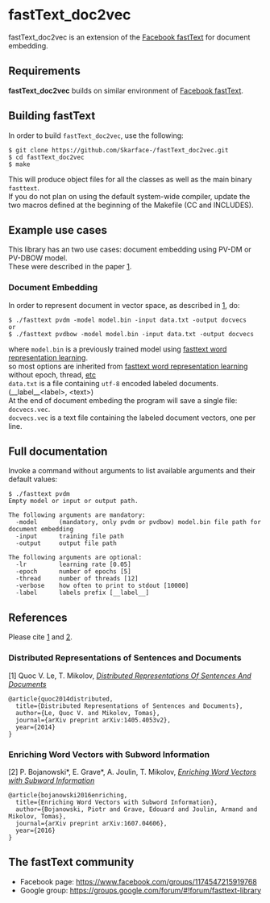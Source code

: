 # fastText_doc2vec

fastText_doc2vec is an extension of the [Facebook fastText](https://github.com/facebookresearch/fastText) for document embedding. 

## Requirements

**fastText_doc2vec** builds on similar environment of [Facebook fastText](https://github.com/facebookresearch/fastText#requirements).

## Building fastText 

In order to build `fastText_doc2vec`, use the following:

```
$ git clone https://github.com/Skarface-/fastText_doc2vec.git
$ cd fastText_doc2vec
$ make
```

This will produce object files for all the classes as well as the main binary `fasttext`. <br/> If you do not plan on using the default system-wide compiler, update the two macros defined at the beginning of the Makefile (CC and INCLUDES).

## Example use cases

This library has an two use cases: document embedding using PV-DM or PV-DBOW model. <br/> 
These were described in the paper [1](#distributed-representations-of-sentences-and-documents).

### Document Embedding

In order to represent document in vector space, as described in [1](#distributed-representations-of-sentences-and-documents), do:

```
$ ./fasttext pvdm -model model.bin -input data.txt -output docvecs
or
$ ./fasttext pvdbow -model model.bin -input data.txt -output docvecs
```

where `model.bin` is a previously trained model using [fasttext word representation learning](https://github.com/facebookresearch/fastText#word-representation-learning). <br/> 
so most options are inherited from [fasttext word representation learning](https://github.com/facebookresearch/fastText#word-representation-learning) without epoch, thread, [etc](#full-documentation) <br/> 
`data.txt` is a file containing `utf-8` encoded labeled documents. (\_\_label\_\_\<label\>, \<text\>) <br/> 
At the end of document embeding the program will save a single file: `docvecs.vec`. <br/> 
`docvecs.vec` is a text file containing the labeled document vectors, one per line. 

## Full documentation

Invoke a command without arguments to list available arguments and their default values:

```
$ ./fasttext pvdm
Empty model or input or output path.

The following arguments are mandatory:
  -model      (mandatory, only pvdm or pvdbow) model.bin file path for document embedding
  -input      training file path
  -output     output file path

The following arguments are optional:
  -lr         learning rate [0.05]
  -epoch      number of epochs [5]
  -thread     number of threads [12]
  -verbose    how often to print to stdout [10000]
  -label      labels prefix [__label__]
```

## References

Please cite [1](#distributed-representations-of-sentences-and-documents) and [2](#enriching-word-vectors-with-subword-information).

### Distributed Representations of Sentences and Documents

[1] Quoc V. Le, T. Mikolov, [*Distributed Representations Of Sentences And Documents*](https://arxiv.org/abs/1405.4053v2)

```
@article{quoc2014distributed,
  title={Distributed Representations of Sentences and Documents},
  author={Le, Quoc V. and Mikolov, Tomas},
  journal={arXiv preprint arXiv:1405.4053v2},
  year={2014}
}
```

### Enriching Word Vectors with Subword Information

[2] P. Bojanowski\*, E. Grave\*, A. Joulin, T. Mikolov, [*Enriching Word Vectors with Subword Information*](https://arxiv.org/pdf/1607.04606v1.pdf)

```
@article{bojanowski2016enriching,
  title={Enriching Word Vectors with Subword Information},
  author={Bojanowski, Piotr and Grave, Edouard and Joulin, Armand and Mikolov, Tomas},
  journal={arXiv preprint arXiv:1607.04606},
  year={2016}
}
```

## The fastText community

* Facebook page: https://www.facebook.com/groups/1174547215919768
* Google group: https://groups.google.com/forum/#!forum/fasttext-library
